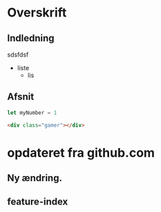 # Overskrift

## Indledning
sdsfdsf

* liste
  * lis

## Afsnit

```JavaScript
let myNumber = 1
```

```HTML
<div class="gamer"></div>
```


# opdateret fra github.com

## Ny ændring.

## feature-index

